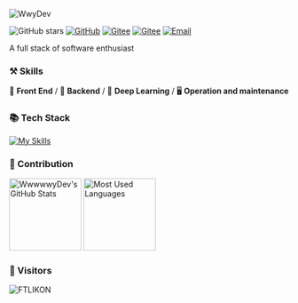 <p align>
  <img src="https://readme-typing-svg.demolab.com/?lines=Hello+👋+!;This+is+WwyDev+....;Nice+to+meet+you!&font=Fira%20Code&center=true&width=380&height=50&duration=4000&pause=1000" alt="WwyDev">
</p>

<p align=>
  <img src="https://img.shields.io/github/stars/WwwwwyDev?style=social" alt="GitHub stars">
  <a href="https://github.com/WwwwwyDev"><img src="https://img.shields.io/badge/GitHub-181717?style=flat-square&logo=github&logoColor=white" alt="GitHub"></a>
  <a href="https://gitee.com/wu_wen_yi"><img src="https://img.shields.io/badge/Gitee-ea4335?style=flat-square&logo=gitee&logoColor=white" alt="Gitee"></a>
 <a href="https://leetcode.cn/u/wu-wen-yi"><img src="https://img.shields.io/badge/Leetcode-f6b26b?style=flat-square&logo=leetcode&logoColor=white" alt="Gitee"></a>
  <a href="mailto:wwwwwydev@gmail.com"><img src="https://img.shields.io/badge/Email-ea4335?style=flat-square&logo=Mail.Ru" alt="Email"></a>
</p>

A full stack of software enthusiast

### ⚒ Skills
🍓 **Front End** /  🍉 **Backend** / 🤖 **Deep Learning** / 🖥️ **Operation and maintenance**

### 📚️ Tech Stack
[![My Skills](https://skillicons.dev/icons?i=go,python,c,java,nodejs,vue,express,bootstrap,html,css,js,jquery,flask,pytorch,qt,electron&perline=8)](https://skillicons.dev)


### 🐳 Contribution
<p>
<img height="130px" src="https://github-readme-stats.vercel.app/api?username=WwwwwyDev&hide_title=true&show_icons=true&hide=issues&include_all_commits=true&count_private=true&hide_border=false&theme=vue" alt="WwwwwyDev's GitHub Stats"> <img height="130px" src="https://github-readme-stats.vercel.app/api/top-langs?username=WwwwwyDev&hide_title=true&layout=compact&hide_border=false" alt="Most Used Languages">
</p>

### 👥 Visitors
<div><img src="https://count.getloli.com/get/@WwwwwyDev?theme=rule15" alt="FTLIKON"></div>
